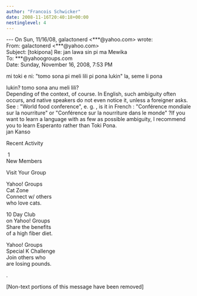 ```yaml
---
author: "Francois Schwicker"
date: 2008-11-16T20:40:18+00:00
nestinglevel: 4
---
```

\--- On Sun, 11/16/08, galactonerd <\*\*\*@yahoo.com> wrote:  
From: galactonerd <\*\*\*@yahoo.com>  
Subject: \[tokipona\] Re: jan lawa sin pi ma Mewika  
To: \*\*\*@yahoogroups.com  
Date: Sunday, November 16, 2008, 7:53 PM  
  
  
  
  
  
mi toki e ni: "tomo sona pi meli lili pi pona lukin" la, seme li pona  
  
lukin? tomo sona anu meli lili?  
Depending of the context, of course. In English, such ambiguity often occurs, and native speakers do not even notice it, unless a foreigner asks.  
See : "World food conference", e. g. , is it in French : "Conférence mondiale sur la nourriture" or "Conférence sur la nourriture dans le monde" ?If you want to learn a language with as few as possible ambiguity, I recommend you to learn Esperanto rather than Toki Pona.  
jan Kanso  
  
  
  
  
  
  
  
  
  
  
  
  
  
  
  
Recent Activity  
  
  
 1  
New Members  
  
  
  
  
  
  
  
  
  
Visit Your Group  
  
  
  
  
  
Yahoo! Groups  
Cat Zone  
Connect w/ others  
who love cats.  
  
10 Day Club  
on Yahoo! Groups  
Share the benefits  
of a high fiber diet.  
  
Yahoo! Groups  
Special K Challenge  
Join others who  
are losing pounds.  
  
  
  
.  
  
  
  
  
  
  
  
  
  
  
  
  
  
  
  
  
  
  
  
  
  
  
  
  
  
\[Non-text portions of this message have been removed\]